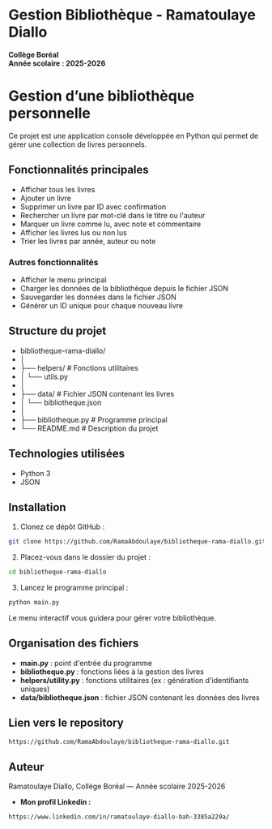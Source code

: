 # Gestion Bibliothèque - Ramatoulaye Diallo

**Collège Boréal**  
**Année scolaire : 2025-2026**

# Gestion d’une bibliothèque personnelle 

Ce projet est une application console développée en Python qui permet de gérer une collection de livres personnels.

## Fonctionnalités principales

- Afficher tous les livres
- Ajouter un livre
- Supprimer un livre par ID avec confirmation
- Rechercher un livre par mot-clé dans le titre ou l'auteur
- Marquer un livre comme lu, avec note et commentaire
- Afficher les livres lus ou non lus
- Trier les livres par année, auteur ou note

### Autres fonctionnalités

- Afficher le menu principal 
- Charger les données de la bibliothèque depuis le fichier JSON
- Sauvegarder les données dans le fichier JSON
- Générer un ID unique pour chaque nouveau livre

## Structure du projet

* bibliotheque-rama-diallo/
* │
* ├── helpers/ # Fonctions utilitaires
* │ └── utils.py
* │
* ├── data/ # Fichier JSON contenant les livres
* │ └── bibliotheque.json
* │
* ├── bibliotheque.py # Programme principal
* └── README.md # Description du projet
## Technologies utilisées

- Python 3
- JSON

## Installation 

1. Clonez ce dépôt GitHub :

```bash
git clone https://github.com/RamaAbdoulaye/bibliotheque-rama-diallo.git
```

2. Placez-vous dans le dossier du projet : 
```bash
cd bibliotheque-rama-diallo
```
3. Lancez le programme principal :
```bash
python main.py
```
Le menu interactif vous guidera pour gérer votre bibliothèque.

## Organisation des fichiers
- **main.py** : point d'entrée du programme
- **bibliotheque.py** : fonctions liées à la gestion des livres
- **helpers/utility.py** : fonctions utilitaires (ex : génération d'identifiants uniques)
- **data/bibliotheque.json** : fichier JSON contenant les données des livres

## Lien vers le repository
```bash
https://github.com/RamaAbdoulaye/bibliotheque-rama-diallo.git
```

## Auteur
Ramatoulaye Diallo, 
Collège Boréal — Année scolaire 2025-2026
- **Mon profil Linkedin :**
```bash
https://www.linkedin.com/in/ramatoulaye-diallo-bah-3385a229a/
```
